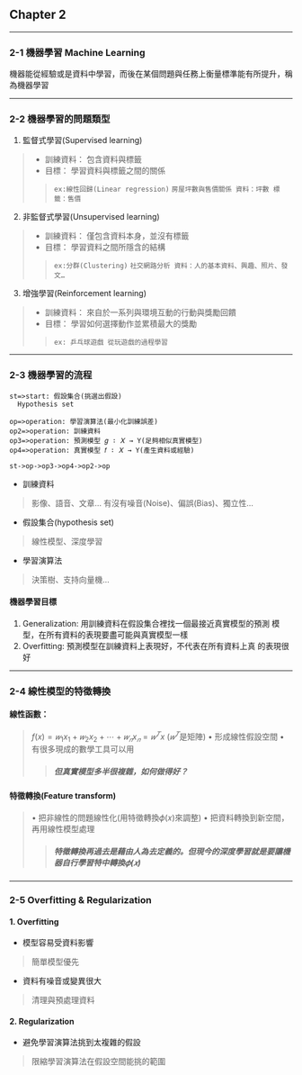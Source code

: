 ## Chapter 2

----

### 2-1 機器學習 Machine Learning

機器能從經驗或是資料中學習，而後在某個問題與任務上衡量標準能有所提升，稱為機器學習

----

### 2-2 機器學習的問題類型

1. 監督式學習(Supervised learning)
> + 訓練資料：
包含資料與標籤
> + 目標：
學習資料與標籤之間的關係
> > `ex:線性回歸(Linear regression)`
`房屋坪數與售價關係
資料：坪數
標籤：售價`

2. 非監督式學習(Unsupervised learning)
> + 訓練資料：
僅包含資料本身，並沒有標籤
> + 目標：
學習資料之間所隱含的結構
> > `ex:分群(Clustering)`
`社交網路分析
資料：人的基本資料、興趣、照片、發文…`

3. 增強學習(Reinforcement learning)
> + 訓練資料：
來自於一系列與環境互動的行動與獎勵回饋
> + 目標：
學習如何選擇動作並累積最大的獎勵
> > `ex: 乒乓球遊戲
從玩遊戲的過程學習`

----

### 2-3 機器學習的流程

```flow
st=>start: 假設集合(挑選出假設)
  Hypothesis set 

op=>operation: 學習演算法(最小化訓練誤差)
op2=>operation: 訓練資料 
op3=>operation: 預測模型 𝑔 ∶ 𝑋 → Y(足夠相似真實模型)
op4=>operation: 真實模型 𝑓 ∶ 𝑋 → Y(產生資料或經驗)

st->op->op3->op4->op2->op
```
+ 訓練資料
> 影像、語音、文章…
有沒有噪音(Noise)、偏誤(Bias)、獨立性…
+ 假設集合(hypothesis set)
> 線性模型、深度學習
+ 學習演算法
> 決策樹、支持向量機…
#### 機器學習目標
1. Generalization:
用訓練資料在假設集合裡找一個最接近真實模型的預測
模型，在所有資料的表現要盡可能與真實模型一樣
2. Overfitting:
預測模型在訓練資料上表現好，不代表在所有資料上真
的表現很好

----

### 2-4 線性模型的特徵轉換
#### 線性函數：
> $f(x) = 𝑤_1x_1 + 𝑤_2x_2 + ⋯ + 𝑤_𝑛x_𝑛 = 𝑤^𝑇x$ ($𝑤^𝑇$是矩陣)
• 形成線性假設空間
• 有很多現成的數學工具可以用
> > ##### 但真實模型多半很複雜，如何做得好？
#### 特徵轉換(Feature transform)
> • 把非線性的問題線性化(用特徵轉換𝜙(𝑥)來調整)
• 把資料轉換到新空間，再用線性模型處理
> > ##### 特徵轉換再過去是藉由人為去定義的。但現今的深度學習就是要讓機器自行學習特中轉換𝜙(𝑥)

----

### 2-5 Overfitting & Regularization
#### 1. Overfitting
+ 模型容易受資料影響
> 簡單模型優先

+ 資料有噪音或變異很大
> 清理與預處理資料
#### 2. Regularization
- 避免學習演算法挑到太複雜的假設
> 限縮學習演算法在假設空間能挑的範圍